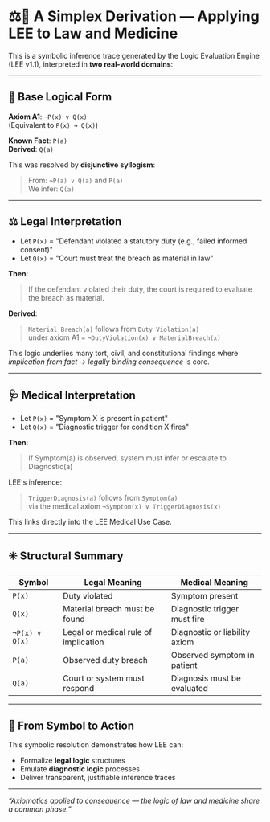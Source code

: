 # ⚖️🧬 A Simplex Derivation — Applying LEE to Law and Medicine

This is a symbolic inference trace generated by the Logic Evaluation Engine (LEE v1.1), interpreted in **two real-world domains**:

---

## 🔢 Base Logical Form

**Axiom A1**: `¬P(x) ∨ Q(x)`  
(Equivalent to `P(x) → Q(x)`)

**Known Fact**: `P(a)`  
**Derived**: `Q(a)`

This was resolved by **disjunctive syllogism**:
> From: `¬P(a) ∨ Q(a)` and `P(a)`  
> We infer: `Q(a)`

---

## ⚖️ Legal Interpretation

- Let `P(x)` = "Defendant violated a statutory duty (e.g., failed informed consent)"
- Let `Q(x)` = "Court must treat the breach as material in law"

**Then**:  
> If the defendant violated their duty, the court is required to evaluate the breach as material.

**Derived**:  
> `Material Breach(a)` follows from `Duty Violation(a)`  
> under axiom A1 = `¬DutyViolation(x) ∨ MaterialBreach(x)`

This logic underlies many tort, civil, and constitutional findings where *implication from fact → legally binding consequence* is core.

---

## 🩺 Medical Interpretation

- Let `P(x)` = "Symptom X is present in patient"
- Let `Q(x)` = "Diagnostic trigger for condition X fires"

**Then**:  
> If Symptom(a) is observed, system must infer or escalate to Diagnostic(a)

LEE's inference:
> `TriggerDiagnosis(a)` follows from `Symptom(a)`  
> via the medical axiom `¬Symptom(x) ∨ TriggerDiagnosis(x)`

This links directly into the LEE Medical Use Case.

---

## ✳️ Structural Summary

| Symbol | Legal Meaning                    | Medical Meaning                 |
|--------|----------------------------------|---------------------------------|
| `P(x)` | Duty violated                    | Symptom present                 |
| `Q(x)` | Material breach must be found    | Diagnostic trigger must fire    |
| `¬P(x) ∨ Q(x)` | Legal or medical rule of implication | Diagnostic or liability axiom  |
| `P(a)` | Observed duty breach             | Observed symptom in patient     |
| `Q(a)` | Court or system must respond     | Diagnosis must be evaluated     |

---

## 🧠 From Symbol to Action

This symbolic resolution demonstrates how LEE can:
- Formalize **legal logic** structures
- Emulate **diagnostic logic** processes
- Deliver transparent, justifiable inference traces

---

_“Axiomatics applied to consequence — the logic of law and medicine share a common phase.”_

